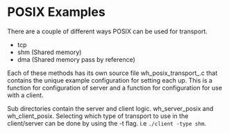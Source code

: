 # POSIX Examples

There are a couple of different ways POSIX can be used for transport.

- tcp
- shm (Shared memory)
- dma (Shared memory pass by reference)

Each of these methods has its own source file wh_posix_transport_<type>.c that contains
the unique example configuration for setting each up. This is a function for
configuration of server and a function for configuration for use with a client.

Sub directories contain the server and client logic. wh_server_posix and
wh_client_posix. Selecting which type of transport to use in the client/server
can be done by using the -t flag. i.e `./client -type shm`.
